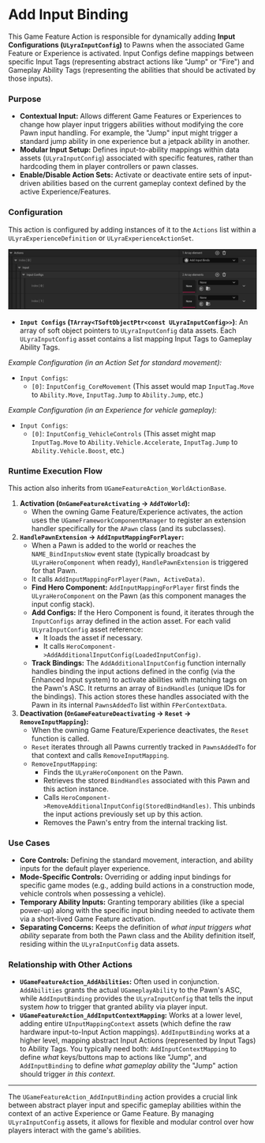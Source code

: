 # Add Input Binding

This Game Feature Action is responsible for dynamically adding **Input Configurations (`ULyraInputConfig`)** to Pawns when the associated Game Feature or Experience is activated. Input Configs define mappings between specific Input Tags (representing abstract actions like "Jump" or "Fire") and Gameplay Ability Tags (representing the abilities that should be activated by those inputs).

### Purpose

* **Contextual Input:** Allows different Game Features or Experiences to change how player input triggers abilities without modifying the core Pawn input handling. For example, the "Jump" input might trigger a standard jump ability in one experience but a jetpack ability in another.
* **Modular Input Setup:** Defines input-to-ability mappings within data assets (`ULyraInputConfig`) associated with specific features, rather than hardcoding them in player controllers or pawn classes.
* **Enable/Disable Action Sets:** Activate or deactivate entire sets of input-driven abilities based on the current gameplay context defined by the active Experience/Features.

### Configuration

This action is configured by adding instances of it to the `Actions` list within a `ULyraExperienceDefinition` or `ULyraExperienceActionSet`.

<img src=".gitbook/assets/image (120).png" alt="" title="Add_InputBinding GameFeatureAction configuration">

* **`Input Configs` (`TArray<TSoftObjectPtr<const ULyraInputConfig>>`)**: An array of soft object pointers to `ULyraInputConfig` data assets. Each `ULyraInputConfig` asset contains a list mapping Input Tags to Gameplay Ability Tags.

_Example Configuration (in an Action Set for standard movement):_

* `Input Configs`:
  * `[0]`: `InputConfig_CoreMovement` (This asset would map `InputTag.Move` to `Ability.Move`, `InputTag.Jump` to `Ability.Jump`, etc.)

_Example Configuration (in an Experience for vehicle gameplay):_

* `Input Configs`:
  * `[0]`: `InputConfig_VehicleControls` (This asset might map `InputTag.Move` to `Ability.Vehicle.Accelerate`, `InputTag.Jump` to `Ability.Vehicle.Boost`, etc.)

### Runtime Execution Flow

This action also inherits from `UGameFeatureAction_WorldActionBase`.

1. **Activation (`OnGameFeatureActivating` -> `AddToWorld`):**
   * When the owning Game Feature/Experience activates, the action uses the `UGameFrameworkComponentManager` to register an extension handler specifically for the `APawn` class (and its subclasses).
2. **`HandlePawnExtension` -> `AddInputMappingForPlayer`:**
   * When a Pawn is added to the world or reaches the `NAME_BindInputsNow` event state (typically broadcast by `ULyraHeroComponent` when ready), `HandlePawnExtension` is triggered for that Pawn.
   * It calls `AddInputMappingForPlayer(Pawn, ActiveData)`.
   * **Find Hero Component:** `AddInputMappingForPlayer` first finds the `ULyraHeroComponent` on the Pawn (as this component manages the input config stack).
   * **Add Configs:** If the Hero Component is found, it iterates through the `InputConfigs` array defined in the action asset. For each valid `ULyraInputConfig` asset reference:
     * It loads the asset if necessary.
     * It calls `HeroComponent->AddAdditionalInputConfig(LoadedInputConfig)`.
   * **Track Bindings:** The `AddAdditionalInputConfig` function internally handles binding the input actions defined in the config (via the Enhanced Input system) to activate abilities with matching tags on the Pawn's ASC. It returns an array of `BindHandles` (unique IDs for the bindings). This action stores these handles associated with the Pawn in its internal `PawnsAddedTo` list within `FPerContextData`.
3. **Deactivation (`OnGameFeatureDeactivating` -> `Reset` -> `RemoveInputMapping`):**
   * When the owning Game Feature/Experience deactivates, the `Reset` function is called.
   * `Reset` iterates through all Pawns currently tracked in `PawnsAddedTo` for that context and calls `RemoveInputMapping`.
   * `RemoveInputMapping`:
     * Finds the `ULyraHeroComponent` on the Pawn.
     * Retrieves the stored `BindHandles` associated with this Pawn and this action instance.
     * Calls `HeroComponent->RemoveAdditionalInputConfig(StoredBindHandles)`. This unbinds the input actions previously set up by this action.
     * Removes the Pawn's entry from the internal tracking list.

### Use Cases

* **Core Controls:** Defining the standard movement, interaction, and ability inputs for the default player experience.
* **Mode-Specific Controls:** Overriding or adding input bindings for specific game modes (e.g., adding build actions in a construction mode, vehicle controls when possessing a vehicle).
* **Temporary Ability Inputs:** Granting temporary abilities (like a special power-up) along with the specific input binding needed to activate them via a short-lived Game Feature activation.
* **Separating Concerns:** Keeps the definition of _what input triggers what ability_ separate from both the Pawn class and the Ability definition itself, residing within the `ULyraInputConfig` data assets.

### Relationship with Other Actions

* **`UGameFeatureAction_AddAbilities`:** Often used in conjunction. `AddAbilities` grants the actual `UGameplayAbility` to the Pawn's ASC, while `AddInputBinding` provides the `ULyraInputConfig` that tells the input system _how_ to trigger that granted ability via player input.
* **`UGameFeatureAction_AddInputContextMapping`:** Works at a lower level, adding entire `UInputMappingContext` assets (which define the raw hardware input-to-Input Action mappings). `AddInputBinding` works at a higher level, mapping abstract Input Actions (represented by Input Tags) to Ability Tags. You typically need both: `AddInputContextMapping` to define _what_ keys/buttons map to actions like "Jump", and `AddInputBinding` to define _what gameplay ability_ the "Jump" action should trigger _in this context_.

***

The `UGameFeatureAction_AddInputBinding` action provides a crucial link between abstract player input and specific gameplay abilities within the context of an active Experience or Game Feature. By managing `ULyraInputConfig` assets, it allows for flexible and modular control over how players interact with the game's abilities.
